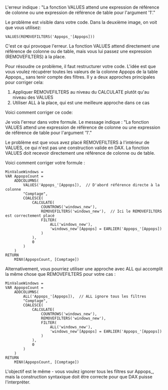 L'erreur indique : "La fonction VALUES attend une expression de référence de colonne ou une expression de référence de table pour l'argument '1'."

Le problème est visible dans votre code. Dans la deuxième image, on voit que vous utilisez:

```
VALUES(REMOVEFILTERS('Appops_'[Appops]))
```

C'est ce qui provoque l'erreur. La fonction VALUES attend directement une référence de colonne ou de table, mais vous lui passez une expression (REMOVEFILTERS) à la place.

Pour résoudre ce problème, il faut restructurer votre code. L'idée est que vous voulez récupérer toutes les valeurs de la colonne Appops de la table Appops_, sans tenir compte des filtres. Il y a deux approches principales pour corriger cela:

1. Appliquer REMOVEFILTERS au niveau du CALCULATE plutôt qu'au niveau des VALUES
2. Utiliser ALL à la place, qui est une meilleure approche dans ce cas

Voici comment corriger ce code:

Je vois l'erreur dans votre formule. Le message indique : "La fonction VALUES attend une expression de référence de colonne ou une expression de référence de table pour l'argument '1'."

Le problème est que vous avez placé REMOVEFILTERS à l'intérieur de VALUES, ce qui n'est pas une construction valide en DAX. La fonction VALUES doit recevoir directement une référence de colonne ou de table.

Voici comment corriger votre formule :

```
MinValueWindows = 
VAR AppopsCount = 
    ADDCOLUMNS(
        VALUES('Appops_'[Appops]),  // D'abord référence directe à la colonne
        "Comptage", 
        COALESCE(
            CALCULATE(
                COUNTROWS('windows_new'),
                REMOVEFILTERS('windows_new'),  // Ici le REMOVEFILTERS est correctement placé
                FILTER(
                    ALL('windows_new'),
                    'windows_new'[Appops] = EARLIER('Appops_'[Appops])
                )
            ),
            0
        )
    )
RETURN
    MINX(AppopsCount, [Comptage])
```

Alternativement, vous pourriez utiliser une approche avec ALL qui accomplit la même chose que REMOVEFILTERS pour votre cas :

```
MinValueWindows = 
VAR AppopsCount = 
    ADDCOLUMNS(
        ALL('Appops_'[Appops]),  // ALL ignore tous les filtres
        "Comptage", 
        COALESCE(
            CALCULATE(
                COUNTROWS('windows_new'),
                REMOVEFILTERS('windows_new'),
                FILTER(
                    ALL('windows_new'),
                    'windows_new'[Appops] = EARLIER('Appops_'[Appops])
                )
            ),
            0
        )
    )
RETURN
    MINX(AppopsCount, [Comptage])
```

L'objectif est le même - vous voulez ignorer tous les filtres sur Appops_, mais la construction syntaxique doit être correcte pour que DAX puisse l'interpréter.
